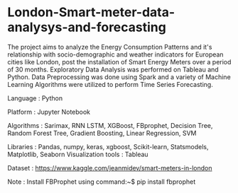 # London-Smart-meter-data-analysys-and-forecasting

The project aims to analyze the Energy Consumption Patterns and it's relationship 
with socio-demographic and weather indicators for European cities like London, post 
the installation of Smart Energy Meters over a period of 30 months. Exploratory Data 
Analysis was performed on Tableau and Python. Data Preprocessing was done using Spark 
and a variety of Machine Learning Algorithms were utilized to perform Time Series Forecasting.

Language : Python

Platform : Jupyter Notebook

Algorithms : Sarimax, RNN LSTM, XGBoost, FBprophet, Decision Tree, Random Forest Tree, 
             Gradient Boosting, Linear Regression, SVM 
             
Libraries : Pandas, numpy, keras, xgboost, Scikit-learn, Statsmodels, Matplotlib, Seaborn
Visualization tools : Tableau

Dataset : https://www.kaggle.com/jeanmidev/smart-meters-in-london

Note : Install FBProphet using command:~$ pip install fbprophet
